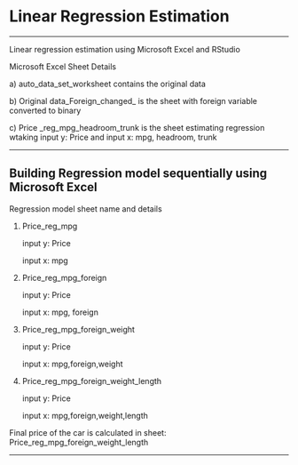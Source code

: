 # Linear Regression Estimation
--------------------------------------------------------------------------------------------------------------------------
Linear regression estimation using Microsoft Excel and RStudio


Microsoft Excel Sheet Details


a) auto_data_set_worksheet contains the original data


b) Original data_Foreign_changed_ is the sheet with foreign variable converted to binary


c) Price _reg_mpg_headroom_trunk is the sheet estimating regression wtaking input y: Price and  input x: mpg, headroom, trunk

----------------------------------------------------------------------------------------------------------------------------

Building Regression model sequentially using Microsoft Excel
-------------------------------------------------------------
  Regression model sheet name and details                                                                                                            
                             
   1. Price_reg_mpg
      
      input y: Price
      
      input x: mpg

      
   2. Price_reg_mpg_foreign
      
      input y: Price
      
      input x: mpg, foreign

                                                                                                
   3. Price_reg_mpg_foreign_weight
      
      input y: Price
      
      input x: mpg,foreign,weight

                                                                                               
   4. Price_reg_mpg_foreign_weight_length
      
      input y: Price
      
      input x: mpg,foreign,weight,length
                                                                                          
  
Final price of the car is calculated in sheet: Price_reg_mpg_foreign_weight_length 

-----------------------------------------------------------------------------------------------------------------------------

